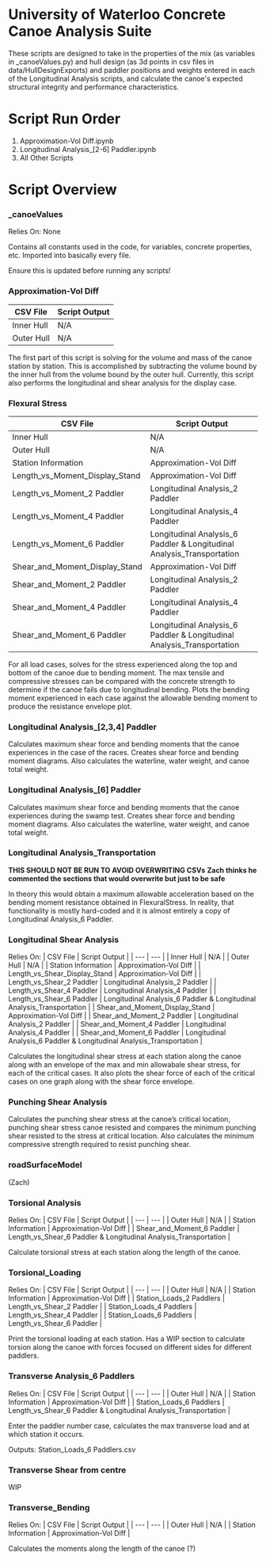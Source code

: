 # University of Waterloo Concrete Canoe Analysis Suite

These scripts are designed to take in the properties of the mix (as variables in _canoeValues.py) and hull design (as 3d points in csv files in data/HullDesignExports) and paddler positions and weights entered in each of the Longitudinal Analysis scripts, and calculate the canoe's expected structural integrity and performance characteristics.

# Script Run Order

1. Approximation-Vol Diff.ipynb
2. Longitudinal Analysis_[2-6] Paddler.ipynb
3. All Other Scripts

# Script Overview

### _canoeValues

Relies On: None

Contains all constants used in the code, for variables, concrete properties, etc. Imported into basically every file.

Ensure this is updated before running any scripts!

### Approximation-Vol Diff
| CSV File | Script Output |
| --- | --- |
| Inner Hull | N/A |
| Outer Hull | N/A |

The first part of this script is solving for the volume and mass of the canoe station by station. This is accomplished by subtracting the volume bound by the inner hull from the volume bound by the outer hull. Currently, this script also performs the longitudinal and shear analysis for the display case.

### Flexural Stress
| CSV File | Script Output |
| --- | --- |
| Inner Hull | N/A |
| Outer Hull | N/A |
| Station Information | Approximation-Vol Diff |
| Length_vs_Moment_Display_Stand | Approximation-Vol Diff |
| Length_vs_Moment_2 Paddler | Longitudinal Analysis_2 Paddler |
| Length_vs_Moment_4 Paddler | Longitudinal Analysis_4 Paddler |
| Length_vs_Moment_6 Paddler | Longitudinal Analysis_6 Paddler & Longitudinal Analysis_Transportation |
| Shear_and_Moment_Display_Stand | Approximation-Vol Diff |
| Shear_and_Moment_2 Paddler | Longitudinal Analysis_2 Paddler |
| Shear_and_Moment_4 Paddler | Longitudinal Analysis_4 Paddler |
| Shear_and_Moment_6 Paddler | Longitudinal Analysis_6 Paddler & Longitudinal Analysis_Transportation |

For all load cases, solves for the stress experienced along the top and bottom of the canoe due to bending moment. The max tensile and compressive stresses can be compared with the concrete strength to determine if the canoe fails due to longitudinal bending. Plots the bending moment experienced in each case against the allowable bending moment to produce the resistance envelope plot.

### Longitudinal Analysis_[2,3,4] Paddler

Calculates maximum shear force and bending moments that the canoe experiences in the case of the races. Creates shear force and bending moment diagrams. Also calculates the waterline, water weight, and canoe total weight.

### Longitudinal Analysis_[6] Paddler

Calculates maximum shear force and bending moments that the canoe experiences during the swamp test. Creates shear force and bending moment diagrams. Also calculates the waterline, water weight, and canoe total weight.

### Longitudinal Analysis_Transportation

**THIS SHOULD NOT BE RUN TO AVOID OVERWRITING CSVs**
**Zach thinks he commented the sections that would overwrite but just to be safe**

In theory this would obtain a maximum allowable acceleration based on the bending moment resistance obtained in FlexuralStress. In reality, that functionality is mostly hard-coded and it is almost entirely a copy of Longitudinal Analysis_6 Paddler. 



### Longitudinal Shear Analysis

Relies On:
| CSV File | Script Output |
| --- | --- |
| Inner Hull | N/A |
| Outer Hull | N/A |
| Station Information | Approximation-Vol Diff |
| Length_vs_Shear_Display_Stand | Approximation-Vol Diff |
| Length_vs_Shear_2 Paddler | Longitudinal Analysis_2 Paddler |
| Length_vs_Shear_4 Paddler | Longitudinal Analysis_4 Paddler |
| Length_vs_Shear_6 Paddler | Longitudinal Analysis_6 Paddler & Longitudinal Analysis_Transportation |
| Shear_and_Moment_Display_Stand | Approximation-Vol Diff |
| Shear_and_Moment_2 Paddler | Longitudinal Analysis_2 Paddler |
| Shear_and_Moment_4 Paddler | Longitudinal Analysis_4 Paddler |
| Shear_and_Moment_6 Paddler | Longitudinal Analysis_6 Paddler & Longitudinal Analysis_Transportation |

Calculates the longitudinal shear stress at each station along the canoe along with an envelope of the max and min allowabale shear stress, for each of the critical cases. It also plots the shear force of each of the critical cases on one graph along with the shear force envelope.

### Punching Shear Analysis

Calculates the punching shear stress at the canoe’s critical location, punching shear stress canoe resisted and compares the minimum punching shear resisted to the stress at critical location. Also calculates the minimum compressive strength required to resist punching shear.

### roadSurfaceModel

(Zach)

### Torsional Analysis

Relies On:
| CSV File | Script Output |
| --- | --- |
| Outer Hull | N/A |
| Station Information | Approximation-Vol Diff |
| Shear_and_Moment_6 Paddler | Length_vs_Shear_6 Paddler & Longitudinal Analysis_Transportation |

Calculate torsional stress at each station along the length of the canoe.

### Torsional_Loading

Relies On:
| CSV File | Script Output |
| --- | --- |
| Outer Hull | N/A |
| Station Information | Approximation-Vol Diff |
| Station_Loads_2 Paddlers | Length_vs_Shear_2 Paddler |
| Station_Loads_4 Paddlers | Length_vs_Shear_4 Paddler |
| Station_Loads_6 Paddlers | Length_vs_Shear_6 Paddler |

Print the torsional loading at each station. Has a WIP section to calculate torsion along the canoe with forces focused on different sides for different paddlers.

### Transverse Analysis_6 Paddlers

Relies On:
| CSV File | Script Output |
| --- | --- |
| Outer Hull | N/A |
| Station Information | Approximation-Vol Diff |
| Station_Loads_6 Paddlers | Length_vs_Shear_6 Paddler & Longitudinal Analysis_Transportation |

Enter the paddler number case, calculates the max transverse load and at which station it occurs.

Outputs: Station_Loads_6 Paddlers.csv

### Transverse Shear from centre

WIP

### Transverse_Bending

Relies On:
| CSV File | Script Output |
| --- | --- |
| Outer Hull | N/A |
| Station Information | Approximation-Vol Diff |

Calculates the moments along the length of the canoe (?)
